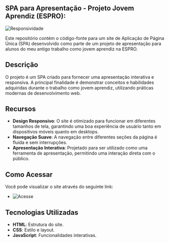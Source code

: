 ## SPA para Apresentação - Projeto Jovem Aprendiz (ESPRO):

![Responsividade](https://github.com/user-attachments/assets/7deff47a-8183-4873-a261-b0d9b7a679df)

Este repositório contém o código-fonte para um site de Aplicação de Página Única (SPA) desenvolvido como parte de um projeto de apresentação para alunos do meu antigo trabalho como jovem aprendiz na ESPRO.

## Descrição

O projeto é um SPA criado para fornecer uma apresentação interativa e responsiva. A principal finalidade é demonstrar conceitos e habilidades adquiridas durante o trabalho como jovem aprendiz, utilizando práticas modernas de desenvolvimento web.

## Recursos

- **Design Responsivo**: O site é otimizado para funcionar em diferentes tamanhos de tela, garantindo uma boa experiência de usuário tanto em dispositivos móveis quanto em desktops.
- **Navegação Suave**: A navegação entre diferentes seções da página é fluida e sem interrupções.
- **Apresentação Interativa**: Projetado para ser utilizado como uma ferramenta de apresentação, permitindo uma interação direta com o público.

## Como Acessar

Você pode visualizar o site através do seguinte link:

- ![Acesse](https://richxrdreis.github.io/flor-de-algodao/)


## Tecnologias Utilizadas

- **HTML**: Estrutura do site.
- **CSS**: Estilo e layout.
- **JavaScript**: Funcionalidades interativas.
